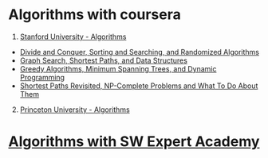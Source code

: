 # Algorithms with coursera
1. [Stanford University - Algorithms](https://www.coursera.org/search?query=stanford%20algorithms&)
* [Divide and Conquer, Sorting and Searching, and Randomized Algorithms](https://github.com/jeongyoonlee2015/2020-TIL/tree/master/Algorithms/Divide%20and%20Conquer%2C%20Sorting%20and%20Searching%2C%20and%20Randomized%20Algorithms)
* [Graph Search, Shortest Paths, and Data Structures]()
* [Greedy Algorithms, Minimum Spanning Trees, and Dynamic Programming]()
* [Shortest Paths Revisited, NP-Complete Problems and What To Do About Them]()

2. [Princeton University - Algorithms](https://www.coursera.org/learn/algorithms-part1?=)





# [Algorithms with SW Expert Academy](https://swexpertacademy.com)
